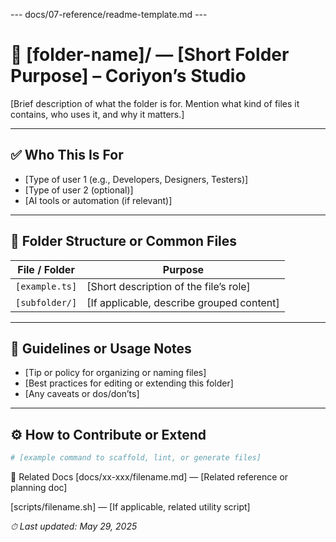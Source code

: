 --- docs/07-reference/readme-template.md ---
# 📁 [folder-name]/ — [Short Folder Purpose] – Coriyon’s Studio

[Brief description of what the folder is for. Mention what kind of files it contains, who uses it, and why it matters.]

---

## ✅ Who This Is For

* [Type of user 1 (e.g., Developers, Designers, Testers)]  
* [Type of user 2 (optional)]  
* [AI tools or automation (if relevant)]

---

## 📁 Folder Structure or Common Files

| File / Folder  | Purpose                                    |
| -------------- | ------------------------------------------ |
| `[example.ts]` | [Short description of the file’s role]     |
| `[subfolder/]` | [If applicable, describe grouped content]   |

---

## 🔁 Guidelines or Usage Notes

* [Tip or policy for organizing or naming files]  
* [Best practices for editing or extending this folder]  
* [Any caveats or dos/don’ts]

---

## ⚙️ How to Contribute or Extend

```bash
# [example command to scaffold, lint, or generate files]
```

📌 Related Docs
[docs/xx-xxx/filename.md] — [Related reference or planning doc]

[scripts/filename.sh] — [If applicable, related utility script]

_⏱ Last updated: May 29, 2025_